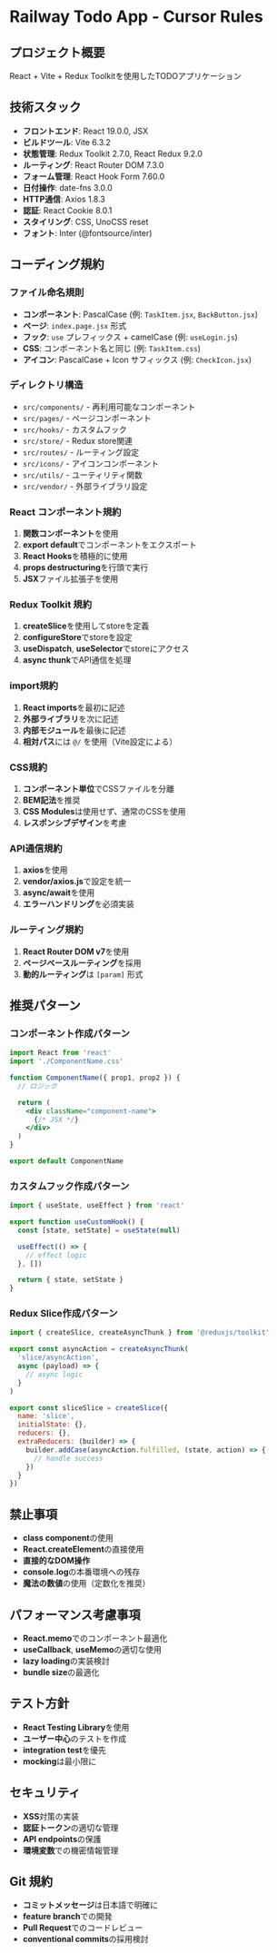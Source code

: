 # Railway Todo App - Cursor Rules

## プロジェクト概要
React + Vite + Redux Toolkitを使用したTODOアプリケーション

## 技術スタック
- **フロントエンド**: React 19.0.0, JSX
- **ビルドツール**: Vite 6.3.2
- **状態管理**: Redux Toolkit 2.7.0, React Redux 9.2.0
- **ルーティング**: React Router DOM 7.3.0
- **フォーム管理**: React Hook Form 7.60.0
- **日付操作**: date-fns 3.0.0
- **HTTP通信**: Axios 1.8.3
- **認証**: React Cookie 8.0.1
- **スタイリング**: CSS, UnoCSS reset
- **フォント**: Inter (@fontsource/inter)

## コーディング規約

### ファイル命名規則
- **コンポーネント**: PascalCase (例: `TaskItem.jsx`, `BackButton.jsx`)
- **ページ**: `index.page.jsx` 形式
- **フック**: `use` プレフィックス + camelCase (例: `useLogin.js`)
- **CSS**: コンポーネント名と同じ (例: `TaskItem.css`)
- **アイコン**: PascalCase + Icon サフィックス (例: `CheckIcon.jsx`)

### ディレクトリ構造
- `src/components/` - 再利用可能なコンポーネント
- `src/pages/` - ページコンポーネント
- `src/hooks/` - カスタムフック
- `src/store/` - Redux store関連
- `src/routes/` - ルーティング設定
- `src/icons/` - アイコンコンポーネント
- `src/utils/` - ユーティリティ関数
- `src/vendor/` - 外部ライブラリ設定

### React コンポーネント規約
1. **関数コンポーネント**を使用
2. **export default**でコンポーネントをエクスポート
3. **React Hooks**を積極的に使用
4. **props destructuring**を行頭で実行
5. **JSX**ファイル拡張子を使用

### Redux Toolkit 規約
1. **createSlice**を使用してstoreを定義
2. **configureStore**でstoreを設定
3. **useDispatch**, **useSelector**でstoreにアクセス
4. **async thunk**でAPI通信を処理

### import規約
1. **React imports**を最初に記述
2. **外部ライブラリ**を次に記述
3. **内部モジュール**を最後に記述
4. **相対パス**には `@/` を使用（Vite設定による）

### CSS規約
1. **コンポーネント単位**でCSSファイルを分離
2. **BEM記法**を推奨
3. **CSS Modules**は使用せず、通常のCSSを使用
4. **レスポンシブデザイン**を考慮

### API通信規約
1. **axios**を使用
2. **vendor/axios.js**で設定を統一
3. **async/await**を使用
4. **エラーハンドリング**を必須実装

### ルーティング規約
1. **React Router DOM v7**を使用
2. **ページベースルーティング**を採用
3. **動的ルーティング**は `[param]` 形式

## 推奨パターン

### コンポーネント作成パターン
```jsx
import React from 'react'
import './ComponentName.css'

function ComponentName({ prop1, prop2 }) {
  // ロジック

  return (
    <div className="component-name">
      {/* JSX */}
    </div>
  )
}

export default ComponentName
```

### カスタムフック作成パターン
```javascript
import { useState, useEffect } from 'react'

export function useCustomHook() {
  const [state, setState] = useState(null)

  useEffect(() => {
    // effect logic
  }, [])

  return { state, setState }
}
```

### Redux Slice作成パターン
```javascript
import { createSlice, createAsyncThunk } from '@reduxjs/toolkit'

export const asyncAction = createAsyncThunk(
  'slice/asyncAction',
  async (payload) => {
    // async logic
  }
)

export const sliceSlice = createSlice({
  name: 'slice',
  initialState: {},
  reducers: {},
  extraReducers: (builder) => {
    builder.addCase(asyncAction.fulfilled, (state, action) => {
      // handle success
    })
  }
})
```

## 禁止事項
- **class component**の使用
- **React.createElement**の直接使用
- **直接的なDOM操作**
- **console.log**の本番環境への残存
- **魔法の数値**の使用（定数化を推奨）

## パフォーマンス考慮事項
- **React.memo**でのコンポーネント最適化
- **useCallback**, **useMemo**の適切な使用
- **lazy loading**の実装検討
- **bundle size**の最適化

## テスト方針
- **React Testing Library**を使用
- **ユーザー中心**のテストを作成
- **integration test**を優先
- **mocking**は最小限に

## セキュリティ
- **XSS**対策の実装
- **認証トークン**の適切な管理
- **API endpoints**の保護
- **環境変数**での機密情報管理

## Git 規約
- **コミットメッセージ**は日本語で明確に
- **feature branch**での開発
- **Pull Request**でのコードレビュー
- **conventional commits**の採用検討 